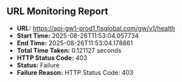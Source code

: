 ## URL Monitoring Report

- **URL:** https://api-gw1-prod1.fisglobal.com/gw/v1/health
- **Start Time:** 2025-08-26T11:53:04.057734
- **End Time:** 2025-08-26T11:53:04.178861
- **Total Time Taken:** 0.121127 seconds
- **HTTP Status Code:** 403
- **Status:** Failure
- **Failure Reason:** HTTP Status Code: 403

